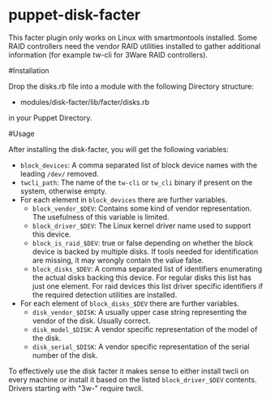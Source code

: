 puppet-disk-facter
==================

This facter plugin only works on Linux with smartmontools installed. Some
RAID controllers need the vendor RAID utilities installed to gather additional information (for example tw-cli for 3Ware RAID controllers).

#Installation

Drop the disks.rb file into a module with the following Directory structure:

 * modules/disk-facter/lib/facter/disks.rb 

in your Puppet Directory.

#Usage

After installing the disk-facter, you will get the following variables:

 * `block_devices`: A comma separated list of block device names with the
   leading `/dev/` removed.
 * `twcli_path`: The name of the `tw-cli` or `tw_cli` binary if present on the
   system, otherwise empty.
 * For each element in `block_devices` there are further variables.
   + `block_vendor_$DEV`: Contains some kind of vendor representation. The
     usefulness of this variable is limited.
   + `block_driver_$DEV`: The Linux kernel driver name used to support this
     device.
   + `block_is_raid_$DEV`: true or false depending on whether the block device
     is backed by multiple disks. If tools needed for identification are
     missing, it may wrongly contain the value false.
   + `block_disks_$DEV`: A comma separated list of identifiers enumerating the
     actual disks backing this device. For regular disks this list has just
     one element. For raid devices this list driver specific identifiers if
     the required detection utilities are installed.
 * For each element of `block_disks_$DEV` there are further variables.
   + `disk_vendor_$DISK`: A usually upper case string representing the vendor
     of the disk. Usually correct.
   + `disk_model_$DISK`: A vendor specific representation of the model of the
     disk.
   + `disk_serial_$DISK`: A vendor specific representation of the serial
     number of the disk.

To effectively use the disk facter it makes sense to either install twcli on
every machine or install it based on the listed `block_driver_$DEV` contents.
Drivers starting with "3w-" require twcli.
